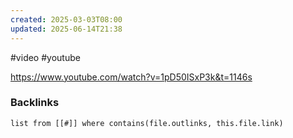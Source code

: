 ```yaml
---
created: 2025-03-03T08:00
updated: 2025-06-14T21:38
---
```

#video #youtube 

https://www.youtube.com/watch?v=1pD50ISxP3k&t=1146s


### Backlinks
```dataview 
list from [[#]] where contains(file.outlinks, this.file.link)
```

